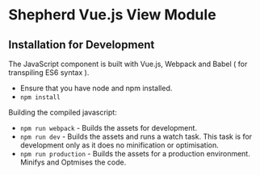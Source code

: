 # Shepherd Vue.js View Module 

## Installation for Development  

The JavaScript component is built with Vue.js, Webpack and Babel ( for transpiling ES6 syntax ).

- Ensure that you have node and npm installed. 
- `npm install`

Building the compiled javascript:
- `npm run webpack` - Builds the assets for development.
- `npm run dev` - Builds the assets and runs a watch task. This task is for development only as it does no minification or optimisation.
- `npm run production` - Builds the assets for a production environment. Minifys and Optmises the code.
